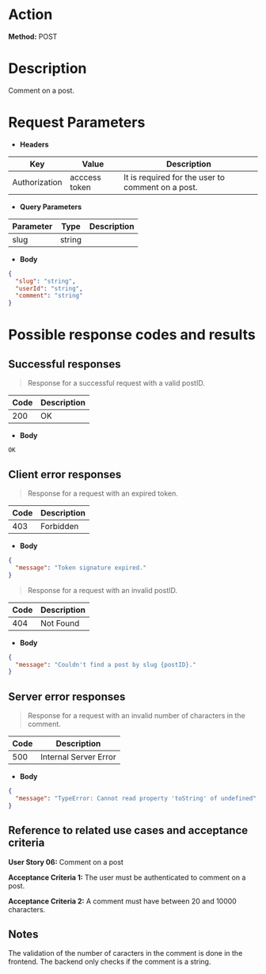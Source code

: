 # Action

**Method:** POST



# Description

Comment on a post.

# Request Parameters


* **Headers**

| Key           | Value                            | Description                                                     |
|-------------  |----------------------------------|-----------------------------------------------------------------|
| Authorization | acccess token                    | It is required for the user to comment on a post.               |

* **Query Parameters**

| Parameter   | Type   | Description          |
|-------------|--------|----------------------|
|  slug    | string |   | postID              |

* **Body**

```json
{
  "slug": "string",
  "userId": "string",
  "comment": "string"
}
```

# Possible response codes and results


## Successful responses

>Response for a successful request with a valid postID.
  

| Code | Description           |
|------|-----------------------|
| 200  | OK                    | 

* **Body**

```text
OK
```

## Client error responses

>Response for a request with an expired token.

|Code     | Description | 
|---------|-------------|
| 403     | Forbidden   | 

* **Body**

```json
{
  "message": "Token signature expired."
}
```


>Response for a request with an invalid postID.

|Code     | Description |
|---------|-------------|
| 404     | Not Found   |

* **Body**

```json
{
  "message": "Couldn't find a post by slug {postID}."
}
```

## Server error responses

>Response for a request with an invalid number of characters in the comment.

|Code      | Description           |
|----------|-----------------------|
| 500      | Internal Server Error | 

* **Body**

```json
{
  "message": "TypeError: Cannot read property 'toString' of undefined"
}
```

## Reference to related use cases and acceptance criteria


**User Story 06:** Comment on a post

**Acceptance Criteria 1:** The user must be authenticated to comment on a post.

**Acceptance Criteria 2:** A comment must have between 20 and 10000 characters.

## Notes

The validation of the number of caracters in the comment is done in the frontend. The backend only checks if the comment is a string.